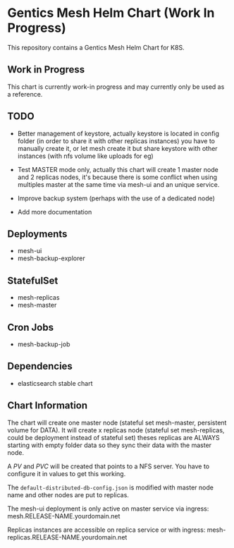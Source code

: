 # Gentics Mesh Helm Chart (Work In Progress)

This repository contains a Gentics Mesh Helm Chart for K8S.

## Work in Progress

This chart is currently work-in progress and may currently only be used as a reference.

## TODO 

* Better management of keystore, actually keystore is located in config folder (in order to share it with other replicas instances)
you have to manually create it, or let mesh create it but share keystore with other instances (with nfs volume like uploads for eg)

* Test MASTER mode only, actually this chart will create 1 master node and 2 replicas nodes, it's because there is some conflict when using
multiples master at the same time via mesh-ui and an unique service.

* Improve backup system (perhaps with the use of a dedicated node)

* Add more documentation

## Deployments

* mesh-ui
* mesh-backup-explorer

## StatefulSet

* mesh-replicas
* mesh-master

## Cron Jobs

* mesh-backup-job

## Dependencies

* elasticsearch stable chart

## Chart Information

The chart will create one master node (stateful set mesh-master, persistent volume for DATA).
It will create x replicas node (stateful set mesh-replicas, could be deployment instead of stateful set) theses replicas are ALWAYS starting with empty folder data
so they sync their data with the master node.

A _PV_ and _PVC_ will be created that points to a NFS server. You have to configure it in values to get this working.

The `default-distributed-db-config.json` is modified with master node name and other nodes are put to replicas.

The mesh-ui deployment is only active on master service via ingress: mesh.RELEASE-NAME.yourdomain.net

Replicas instances are accessible on replica service or with ingress: mesh-replicas.RELEASE-NAME.yourdomain.net

